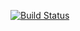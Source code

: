 [![Build Status](http://37.139.13.190/job/SpringBootApi/badge/icon)](http://37.139.13.190/job/SpringBootApi)
